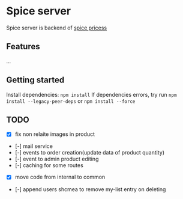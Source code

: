 # Spice server
Spice server is backend of [spice pricess](https://princess-spice.ru)

## Features

...

## Getting started

Install dependencies: `npm install`
If dependencies errors, try run `npm install --legacy-peer-deps` or `npm install --force`

## TODO

- [x] fix non relaite images in product
- [-] mail service
- [-] events to order creation(update data of product quantity)
- [-] event to admin product editing
- [-] caching for some routes
- [x] move code from internal to common
- [-] append users shcmea to remove my-list entry on deleting
